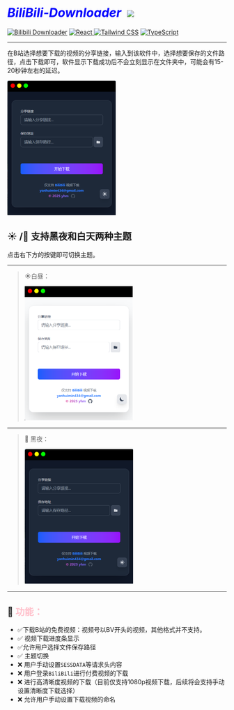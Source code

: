 # <font color='Blue'>*BiliBili-Downloader  [![](https://img.shields.io/badge/--00000000?logo=bilibili&logoColor=00A1D6)](https://github.com/Yan-huimin/BiliBili-Downloader/tree/v1.0.1)*</font>

[![Bilibili Downloader](https://img.shields.io/badge/BiliBili_Downloader-v1.0.1-00A1D6?logo=bilibili&logoColor=whit)](https://github.com/Yan-huimin/BiliBili-Downloader/tree/v1.0.1)   [![React](https://img.shields.io/badge/React-20232A?logo=react&logoColor=61DAFB) ](https://reactjs.org) 
[![Tailwind CSS](https://img.shields.io/badge/Tailwind_CSS-38B2AC?logo=tailwind-css&logoColor=white)](https://tailwindcss.com)      [![TypeScript](https://img.shields.io/badge/TypeScript-3178C6?logo=typescript&logoColor=white)](https://www.typescriptlang.org)

------

在B站选择想要下载的视频的分享链接，输入到该软件中，选择想要保存的文件路径，点击下载即可，软件显示下载成功后不会立刻显示在文件夹中，可能会有15-20秒钟左右的延迟。

<img src="./public/app.png" alt="app" style="zoom:50%;" />

## **:sunny: /:first_quarter_moon_with_face:** 支持黑夜和白天两种主题

点击右下方的按键即可切换主题。

******

> :sunny:白昼：
>
> <img src="./public/day.png" alt="day" style="zoom:50%;" />

******

> :first_quarter_moon_with_face: 黑夜：
>
> <img src="./public/app.png" alt="dark" style="zoom:50%;" />

******

## :mag_right: <font color=pink>功能：</font>

- :white_check_mark:下载B站的免费视频：视频号以BV开头的视频，其他格式并不支持。
- :white_check_mark: 视频下载进度条显示
- :white_check_mark:允许用户选择文件保存路径
- :white_check_mark: 主题切换
- :x: 用户手动设置`SESSDATA`等请求头内容
- :x: 用户登录`BiliBili`进行付费视频的下载
- :x: 进行高清晰度视频的下载（目前仅支持1080p视频下载，后续将会支持手动设置清晰度下载选择）
- :x: 允许用户手动设置下载视频的命名
























